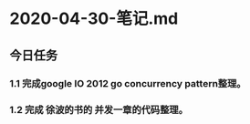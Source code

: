 # 2020-04-30-笔记.md

## 今日任务

### 1.1 完成google IO 2012 go concurrency pattern整理。

### 1.2 完成 徐波的书的 并发一章的代码整理。